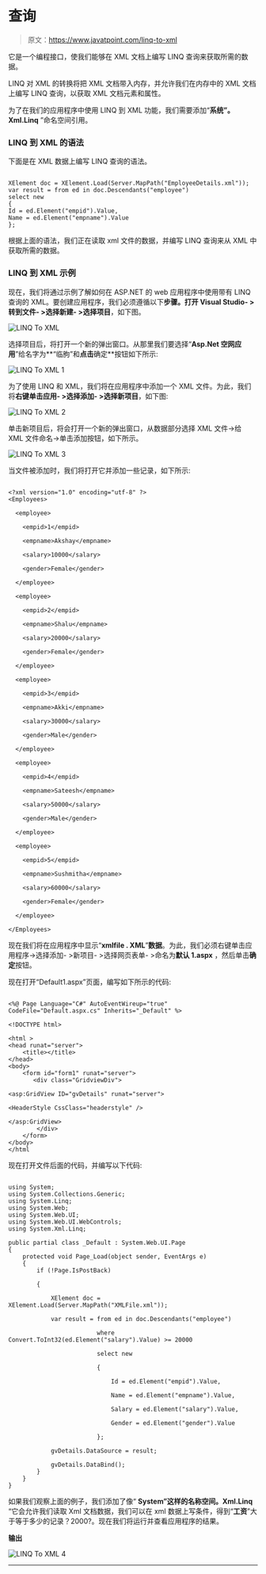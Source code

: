 # 查询

> 原文：<https://www.javatpoint.com/linq-to-xml>

它是一个编程接口，使我们能够在 XML 文档上编写 LINQ 查询来获取所需的数据。

LINQ 对 XML 的转换将把 XML 文档带入内存，并允许我们在内存中的 XML 文档上编写 LINQ 查询，以获取 XML 文档元素和属性。

为了在我们的应用程序中使用 LINQ 到 XML 功能，我们需要添加“**系统”。Xml.Linq** ”命名空间引用。

### LINQ 到 XML 的语法

下面是在 XML 数据上编写 LINQ 查询的语法。

```

XElement doc = XElement.Load(Server.MapPath("EmployeeDetails.xml"));
var result = from ed in doc.Descendants("employee")
select new
{
Id = ed.Element("empid").Value,
Name = ed.Element("empname").Value
};

```

根据上面的语法，我们正在读取 xml 文件的数据，并编写 LINQ 查询来从 XML 中获取所需的数据。

### LINQ 到 XML 示例

现在，我们将通过示例了解如何在 ASP.NET 的 web 应用程序中使用带有 LINQ 查询的 XML。要创建应用程序，我们必须遵循以下**步骤。打开 Visual Studio- >转到文件- >选择新建- >选择项目**，如下图。

![LINQ To XML](img/b4f98dcc5dabf9813c8d4a371a6d91db.png)

选择项目后，将打开一个新的弹出窗口。从那里我们要选择“**Asp.Net 空网应用**”给名字为**“临朐”和**点击**确定**按钮如下所示:

![LINQ To XML 1](img/81c724db49a30ba39a2f0c0f267d189c.png)

为了使用 LINQ 和 XML，我们将在应用程序中添加一个 XML 文件。为此，我们将**右键单击应用- >选择添加- >选择新项目**，如下图:

![LINQ To XML 2](img/962f10864b2bdb7b57f8ff18b51cf1b7.png)

单击新项目后，将会打开一个新的弹出窗口，从数据部分选择 XML 文件→给 XML 文件命名→单击添加按钮，如下所示。

![LINQ To XML 3](img/47b69b4235dbb8faf64b3e410c510529.png)

当文件被添加时，我们将打开它并添加一些记录，如下所示:

```

<?xml version="1.0" encoding="utf-8" ?>
<Employees>

  <employee>

    <empid>1</empid>

    <empname>Akshay</empname>

    <salary>10000</salary>

    <gender>Female</gender>

  </employee>

  <employee>

    <empid>2</empid>

    <empname>Shalu</empname>

    <salary>20000</salary>

    <gender>Female</gender>

  </employee>

  <employee>

    <empid>3</empid>

    <empname>Akki</empname>

    <salary>30000</salary>

    <gender>Male</gender>

  </employee>

  <employee>

    <empid>4</empid>

    <empname>Sateesh</empname>

    <salary>50000</salary>

    <gender>Male</gender>

  </employee>

  <employee>

    <empid>5</empid>

    <empname>Sushmitha</empname>

    <salary>60000</salary>

    <gender>Female</gender>

  </employee>

</Employees>

```

现在我们将在应用程序中显示“**xmlfile . XML**”**数据**。为此，我们必须右键单击应用程序→选择添加- >新项目- >选择网页表单- >命名为**默认 1.aspx** ，然后单击**确定**按钮。

现在打开“Default1.aspx”页面，编写如下所示的代码:

```

<%@ Page Language="C#" AutoEventWireup="true" CodeFile="Default.aspx.cs" Inherits="_Default" %>

<!DOCTYPE html>

<html >
<head runat="server">
    <title></title>
</head>
<body>
    <form id="form1" runat="server">
       <div class="GridviewDiv">

<asp:GridView ID="gvDetails" runat="server">

<HeaderStyle CssClass="headerstyle" />

</asp:GridView>
        </div>
    </form>
</body>
</html

```

现在打开文件后面的代码，并编写以下代码:

```

using System;
using System.Collections.Generic;
using System.Linq;
using System.Web;
using System.Web.UI;
using System.Web.UI.WebControls;
using System.Xml.Linq;

public partial class _Default : System.Web.UI.Page
{
    protected void Page_Load(object sender, EventArgs e)
    {
        if (!Page.IsPostBack)

        {

            XElement doc = XElement.Load(Server.MapPath("XMLFile.xml"));

            var result = from ed in doc.Descendants("employee")

                         where Convert.ToInt32(ed.Element("salary").Value) >= 20000

                         select new

                         {

                             Id = ed.Element("empid").Value,

                             Name = ed.Element("empname").Value,

                             Salary = ed.Element("salary").Value,

                             Gender = ed.Element("gender").Value

                         };

            gvDetails.DataSource = result;

            gvDetails.DataBind();
        }
    }
}

```

如果我们观察上面的例子，我们添加了像“ **System”这样的名称空间。Xml.Linq** “它会允许我们读取 Xml 文档数据，我们可以在 xml 数据上写条件，得到“**工资**”大于等于多少的记录？2000?。现在我们将运行并查看应用程序的结果。

**输出**

![LINQ To XML 4](img/0bb0965b475f6abdba9458de4f3e4a19.png)

* * *
